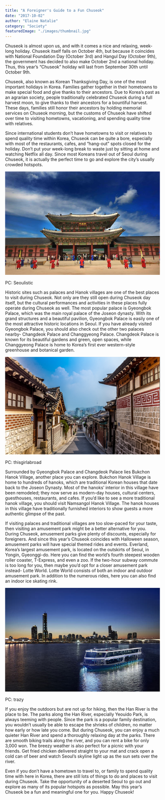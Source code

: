 ```yaml
---
title: "A Foreigner's Guide to a Fun Chuseok"
date: "2017-10-02"
author: "Elaine Natalie"
category: "Society"
featuredImage: "./images/thumbnail.jpg"
---
```


Chuseok is almost upon us, and with it comes a nice and relaxing, week-long holiday. Chuseok itself falls on October 4th, but because it coincides with National Foundation Day (October 3rd) and Hangul Day (October 9th), the government has decided to also make October 2nd a national holiday. Thus, this year’s “Chuseok” holiday will last from September 30th until October 9th.

Chuseok, also known as Korean Thanksgiving Day, is one of the most important holidays in Korea. Families gather together in their hometowns to make special food and give thanks to their ancestors. Due to Korea’s past as an agrarian society, people traditionally celebrated Chuseok during a full harvest moon, to give thanks to their ancestors for a bountiful harvest. These days, families still honor their ancestors by holding memorial services on Chuseok morning, but the customs of Chuseok have shifted over time to visiting hometowns, vacationing, and spending quality time with relatives.

Since international students don’t have hometowns to visit or relatives to spend quality time within Korea, Chuseok can be quite a bore, especially with most of the restaurants, cafes, and “hang-out” spots closed for the holiday. Don’t put your week-long break to waste just by sitting at home and watching Netflix all day. Since most Koreans travel out of Seoul during Chuseok, it is actually the perfect time to go and explore the city’s usually crowded hotspots.

![pasted image 0 1](./images/pasted-image-0-1.png)

PC: Seoulistic

Historic sites such as palaces and Hanok villages are one of the best places to visit during Chuseok. Not only are they still open during Chuseok day itself, but the cultural performances and activities in these places fully operate during Chuseok as well. The most popular palace is Gyeongbok Palace, which was the main royal palace of the Joseon dynasty. With its grand structures and a beautiful pavilion, Gyeongbok Palace is easily one of the most attractive historic locations in Seoul. If you have already visited Gyeongbok Palace, you should also check out the other two palaces nearby- Changdeok Palace and Changgyeong Palace. Changdeok Palace is known for its beautiful gardens and green, open spaces, while Changgyeong Palace is home to Korea’s first ever western-style greenhouse and botanical garden.

![pasted image 0 2](./images/pasted-image-0-2.png)

PC: thisgirlabroad

Surrounded by Gyeongbok Palace and Changdeok Palace lies Bukchon Hanok Village, another place you can explore. Bukchon Hanok Village is home to hundreds of hanoks, which are traditional Korean houses that date back to the Joseon Dynasty. Most of the hanoks’ interior in this village have been remodeled; they now serve as modern-day houses, cultural centers, guesthouses, restaurants, and cafes. If you’d like to see a more traditional hanok village, you should visit Namsangol Hanok Village. The hanok houses in this village have traditionally furnished interiors to show guests a more authentic glimpse of the past.

If visiting palaces and traditional villages are too slow-paced for your taste, then visiting an amusement park might be a better alternative for you. During Chuseok, amusement parks give plenty of discounts, especially for foreigners. And since this year’s Chuseok coincides with Halloween season, amusement parks will have special themed rides and events. Everland, Korea’s largest amusement park, is located on the outskirts of Seoul, in Yongin, Gyeonggi-do. Here you can find the world’s fourth steepest wooden roller coaster, T-Express, and even a zoo. If the two-hour subway commute is too long for you, then maybe you’d opt for a closer amusement park instead- Lotte World. Lotte World consists of both an indoor and outdoor amusement park. In addition to the numerous rides, here you can also find an indoor ice skating rink.


![pasted image 0 3](./images/pasted-image-0-3.png)

PC: trazy

If you enjoy the outdoors but are not up for hiking, then the Han River is the place to be. The parks along the Han River, especially Yeouido Park, is always teeming with people. Since the park is a popular family destination, you wouldn’t usually be able to escape the shrieks of children, no matter how early or how late you come. But during Chuseok, you can enjoy a much quieter Han River and spend a thoroughly relaxing day at the parks. There are smooth biking trails along the river, and you can rent a bike for only 3,000 won. The breezy weather is also perfect for a picnic with your friends. Get fried chicken delivered straight to your mat and crack open a cold can of beer and watch Seoul’s skyline light up as the sun sets over the river.

Even if you don’t have a hometown to travel to, or family to spend quality time with here in Korea, there are still lots of things to do and places to visit during Chuseok. Take the opportunity of a deserted Seoul to go out and explore as many of its popular hotspots as possible. May this year’s Chuseok be a fun and meaningful one for you. Happy Chuseok!
